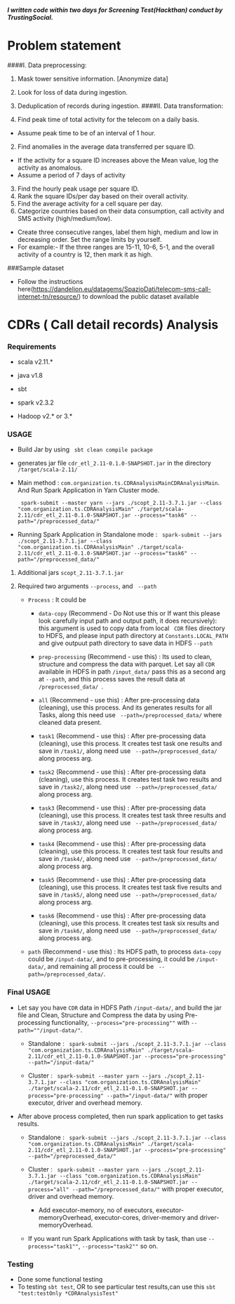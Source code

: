 ##### I written code within two days for Screening Test(Hackthan) conduct by TrustingSocial.

Problem statement
=================
####I. Data preprocessing:
1. Mask tower sensitive information. [Anonymize data]
2. Look for loss of data during ingestion.
3. Deduplication of records during ingestion.
####II. Data transformation:

1. Find peak time of total activity for the telecom on a daily basis.
 - Assume peak time to be of an interval of 1 hour.
2. Find anomalies in the average data transferred per square ID.
 - If the activity for a square ID increases above the Mean value, log the activity as anomalous.
 - Assume a period of 7 days of activity
3. Find the hourly peak usage per square ID.
4. Rank the square IDs/per day based on their overall activity.
5. Find the average activity for a cell square per day.
6. Categorize countries based on their data consumption, call activity and SMS activity
(high/medium/low).
 - Create three consecutive ranges, label them high, medium and low in
decreasing order. Set the range limits by yourself.
 - For example:- If the three ranges are 15-11, 10-6, 5-1, and the overall activity of
a country is 12, then mark it as high.


###Sample dataset
  - Follow the instructions here(https://dandelion.eu/datagems/SpazioDati/telecom-sms-call-internet-tn/resource/) to download the public dataset available


CDRs ( Call detail records) Analysis
====================================


### Requirements
- scala v2.11.*
- java v1.8
- sbt

- spark v2.3.2
- Hadoop v2.* or 3.*


### USAGE ###

- Build Jar by using ``` sbt clean compile package```

- generates jar file ```cdr_etl_2.11-0.1.0-SNAPSHOT.jar``` in the directory ```/target/scala-2.11/```

- Main method : ```com.organization.ts.CDRAnalysisMainCDRAnalysisMain```. And Run Spark Application in Yarn Cluster mode.


    ``` spark-submit --master yarn --jars ./scopt_2.11-3.7.1.jar --class "com.organization.ts.CDRAnalysisMain" ./target/scala-2.11/cdr_etl_2.11-0.1.0-SNAPSHOT.jar --process="task6" --path="/preprocessed_data/"```

- Running Spark Application in Standalone mode :
``` spark-submit --jars ./scopt_2.11-3.7.1.jar --class "com.organization.ts.CDRAnalysisMain" ./target/scala-2.11/cdr_etl_2.11-0.1.0-SNAPSHOT.jar --process="task6" --path="/preprocessed_data/"```

1. Additional jars ``` scopt_2.11-3.7.1.jar ```

2. Required two arguments ``` --process ```, and ``` --path```
    
    - ```Process``` : It could be 
        
        - ```data-copy``` (Recommend - Do Not use this or If want this please look carefully input path and output path, it does recursively): this argument is used to copy data from local ``` CDR``` files directory to HDFS, and please input path directory at ```Constants.LOCAL_PATH ``` and give outpuut path directory to save data in HDFS ``` --path ```
        
        - ```prep-processing``` (Recommend - use this) : Its used to clean, structure and compress the data with parquet. Let say all ``` CDR ``` available in HDFS in path ```/input_data/``` pass this as a second arg at ```--path```, and this process saves the result data at ```/preprocessed_data/ ```.
        
        - ```all```  (Recommend - use this) : After pre-processing data (cleaning), use this process. And its generates results for all Tasks, along this need use ``` --path=/preprocessed_data/``` where cleaned data present.
        
        - ```task1```  (Recommend - use this) : After pre-processing data (cleaning), use this process. It creates test task one results and save in ``` /task1/ ```, along need use ``` --path=/preprocessed_data/``` along process arg.
        
        - ```task2```  (Recommend - use this) : After pre-processing data (cleaning), use this process. It creates test task two results and save in ``` /task2/ ```, along need use ``` --path=/preprocessed_data/``` along process arg.
        
        - ```task3```  (Recommend - use this) : After pre-processing data (cleaning), use this process. It creates test task three results and save in ``` /task3/ ```, along need use ``` --path=/preprocessed_data/``` along process arg.
        
        - ```task4```  (Recommend - use this) : After pre-processing data (cleaning), use this process. It creates test task four results and save in ``` /task4/ ```, along need use ``` --path=/preprocessed_data/``` along process arg.
        
        - ```task5```  (Recommend - use this) : After pre-processing data (cleaning), use this process. It creates test task five results and save in ``` /task5/ ```, along need use ``` --path=/preprocessed_data/``` along process arg.
        
        - ```task6```  (Recommend - use this) : After pre-processing data (cleaning), use this process. It creates test task six results and save in ``` /task6/ ```, along need use ``` --path=/preprocessed_data/``` along process arg.
        
    - ```path``` (Recommend - use this) : Its HDFS path, to process ```data-copy```  could be ```/input-data/```, and to pre-processing, it could be ```/input-data/```, and remaining all process it could be ``` --path=/preprocessed_data/```.
    
    
    
### Final USAGE 
- Let say you have ```CDR``` data in HDFS Path ```/input-data/```, and build the jar file and Clean, Structure and Compress the data by using Pre-processing functionality, ```--process="pre-processing""``` with ```--path=""/input-data/"```.

    - Standalone : ``` spark-submit --jars ./scopt_2.11-3.7.1.jar --class "com.organization.ts.CDRAnalysisMain" ./target/scala-2.11/cdr_etl_2.11-0.1.0-SNAPSHOT.jar --process="pre-processing" --path="/input-data/"``` 
    
    - Cluster : ``` spark-submit --master yarn --jars ./scopt_2.11-3.7.1.jar --class "com.organization.ts.CDRAnalysisMain" ./target/scala-2.11/cdr_etl_2.11-0.1.0-SNAPSHOT.jar --process="pre-processing" --path="/input-data/"``` with proper executor, driver and overhead memory.
    
- After above process completed, then run spark application to get tasks results.  

    - Standalone : ``` spark-submit --jars ./scopt_2.11-3.7.1.jar --class "com.organization.ts.CDRAnalysisMain" ./target/scala-2.11/cdr_etl_2.11-0.1.0-SNAPSHOT.jar --process="pre-processing" --path="/preprocessed_data/"``` 
    
    - Cluster : ``` spark-submit --master yarn --jars ./scopt_2.11-3.7.1.jar --class "com.organization.ts.CDRAnalysisMain" ./target/scala-2.11/cdr_etl_2.11-0.1.0-SNAPSHOT.jar --process="all" --path="/preprocessed_data/"``` with proper executor, driver and overhead memory.
    
		- Add executor-memory, no of executors, executor-memoryOverhead, executor-cores, driver-memory and driver-memoryOverhead.
    
    - If you want run Spark Applications with task by task, than use ```--process="task1""```, ```--process="task2""```  so on.
    
    
### Testing
- Done some functional testing
- To testing
    ```sbt test```, OR to see particular test results,can use this
    ```sbt "test:testOnly *CDRAnalysisTest"```    
